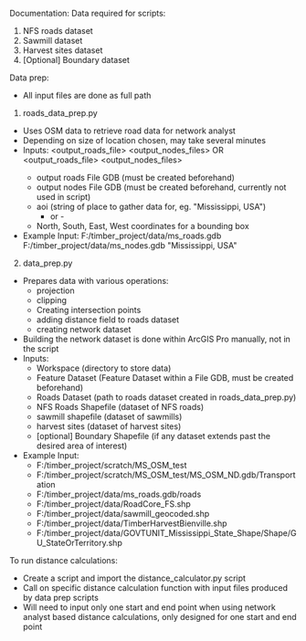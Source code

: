 Documentation:
Data required for scripts:
1. NFS roads dataset
2. Sawmill dataset
3. Harvest sites dataset
3. [Optional] Boundary dataset

Data prep:
- All input files are done as full path
1. roads_data_prep.py
  - Uses OSM data to retrieve road data for network analyst
  - Depending on size of location chosen, may take several minutes
  - Inputs: <output_roads_file> <output_nodes_files> <aoi>   OR    <output_roads_file> <output_nodes_files> <north> <south> <east> <west>
      - output roads File GDB (must be created beforehand)
      - output nodes File GDB (must be created beforehand, currently not used in script)
      - aoi (string of place to gather data for, eg. "Mississippi, USA")
        - or -
      - North, South, East, West coordinates for a bounding box
  - Example Input:
      F:/timber_project/data/ms_roads.gdb
      F:/timber_project/data/ms_nodes.gdb
      "Mississippi, USA"

2. data_prep.py
  - Prepares data with various operations:
      - projection
      - clipping
      - Creating intersection points
      - adding distance field to roads dataset
      - creating network dataset
  - Building the network dataset is done within ArcGIS Pro manually, not in the script
  - Inputs: 
      - Workspace (directory to store data)
      - Feature Dataset (Feature Dataset within a File GDB, must be created beforehand)
      - Roads Dataset (path to roads dataset created in roads_data_prep.py)
      - NFS Roads Shapefile (dataset of NFS roads)
      - sawmill shapefile (dataset of sawmills)
      - harvest sites (dataset of harvest sites)
      - [optional] Boundary Shapefile (if any dataset extends past the desired area of interest)
  - Example Input:
      - F:/timber_project/scratch/MS_OSM_test
      - F:/timber_project/scratch/MS_OSM_test/MS_OSM_ND.gdb/Transportation
      - F:/timber_project/data/ms_roads.gdb/roads 
      - F:/timber_project/data/RoadCore_FS.shp
      - F:/timber_project/data/sawmill_geocoded.shp
      - F:/timber_project/data/TimberHarvestBienville.shp
      - F:/timber_project/data/GOVTUNIT_Mississippi_State_Shape/Shape/GU_StateOrTerritory.shp

To run distance calculations:
- Create a script and import the distance_calculator.py script
- Call on specific distance calculation function with input files produced by data prep scripts
- Will need to input only one start and end point when using network analyst based distance calculations, only designed for one start and end point
